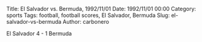 Title: El Salvador vs. Bermuda, 1992/11/01
Date: 1992/11/01 00:00
Category: sports
Tags: football, football scores, El Salvador, Bermuda
Slug: el-salvador-vs-bermuda
Author: carbonero


El Salvador 4 - 1 Bermuda
